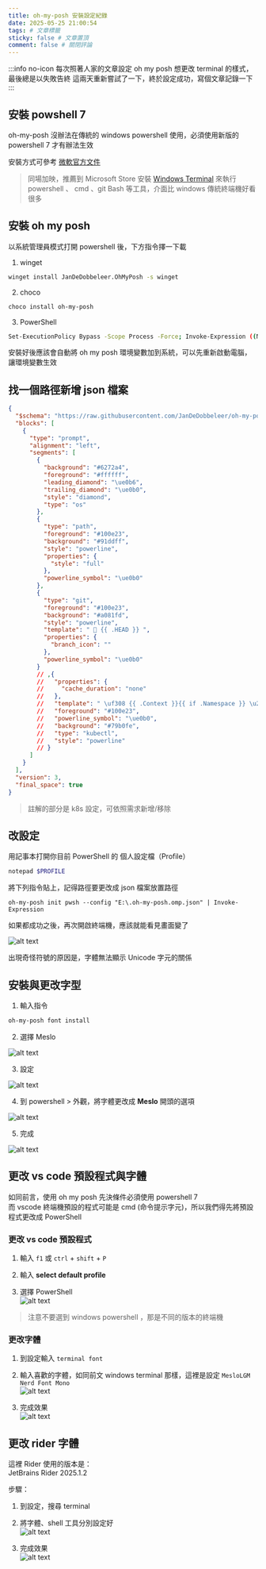 ```yaml
---
title: oh-my-posh 安裝設定紀錄
date: 2025-05-25 21:00:54
tags: # 文章標籤
sticky: false # 文章置頂
comment: false # 關閉評論
---
```


:::info no-icon
每次照著人家的文章設定 oh my posh 想更改 terminal 的樣式，最後總是以失敗告終
這兩天重新嘗試了一下，終於設定成功，寫個文章記錄一下
:::


## 安裝 powshell 7

oh-my-posh 沒辦法在傳統的 windows powershell 使用，必須使用新版的 powershell 7 才有辦法生效

安裝方式可參考 [微軟官方文件](https://learn.microsoft.com/zh-tw/powershell/scripting/install/installing-powershell-on-windows)


> 同場加映，推薦到 Microsoft Store 安裝 [Windows Terminal](https://apps.microsoft.com/detail/9N0DX20HK701?hl=zh-tw&gl=TW&ocid=pdpshare) 來執行 powershell 、 cmd 、git Bash 等工具，介面比 windows 傳統終端機好看很多

## 安裝 oh my posh

以系統管理員模式打開 powershell 後，下方指令擇一下載

1. winget
```sh
winget install JanDeDobbeleer.OhMyPosh -s winget
```

2. choco
```sh
choco install oh-my-posh
```

3. PowerShell
```sh
Set-ExecutionPolicy Bypass -Scope Process -Force; Invoke-Expression ((New-Object System.Net.WebClient).DownloadString('https://ohmyposh.dev/install.ps1'))
```

安裝好後應該會自動將 oh my posh 環境變數加到系統，可以先重新啟動電腦，讓環境變數生效

## 找一個路徑新增 json 檔案


```json .oh-my-posh.omp.json
{
  "$schema": "https://raw.githubusercontent.com/JanDeDobbeleer/oh-my-posh/main/themes/schema.json",
  "blocks": [
    {
      "type": "prompt",
      "alignment": "left",
      "segments": [
        {
          "background": "#6272a4",
          "foreground": "#ffffff",
          "leading_diamond": "\ue0b6",
          "trailing_diamond": "\ue0b0",
          "style": "diamond",
          "type": "os"
        },
        {
          "type": "path",
          "foreground": "#100e23",
          "background": "#91ddff",
          "style": "powerline",
          "properties": {
            "style": "full"
          },
          "powerline_symbol": "\ue0b0"
        },
        {
          "type": "git",
          "foreground": "#100e23",
          "background": "#a081fd",
          "style": "powerline",
          "template": "  {{ .HEAD }} ",
          "properties": {
            "branch_icon": ""
          },
          "powerline_symbol": "\ue0b0"
        }
        // ,{
        //   "properties": {
        //     "cache_duration": "none"
        //   },
        //   "template": " \uf308 {{ .Context }}{{ if .Namespace }} \u2192 {{ .Namespace }}{{ end }} ",
        //   "foreground": "#100e23",
        //   "powerline_symbol": "\ue0b0",
        //   "background": "#79b0fe",
        //   "type": "kubectl",
        //   "style": "powerline"
        // }
      ]
    }
  ],
  "version": 3,
  "final_space": true
}
```

> 註解的部分是 k8s 設定，可依照需求新增/移除

## 改設定

用記事本打開你目前 PowerShell 的 個人設定檔（Profile）

```sh
notepad $PROFILE
```

將下列指令貼上，記得路徑要更改成 json 檔案放置路徑

```
oh-my-posh init pwsh --config "E:\.oh-my-posh.omp.json" | Invoke-Expression
```

如果都成功之後，再次開啟終端機，應該就能看見畫面變了

![alt text](./img/image.png)


出現奇怪符號的原因是，字體無法顯示 Unicode 字元的關係 

## 安裝與更改字型

1. 輸入指令  
```sh
oh-my-posh font install
```

2. 選擇 Meslo   

![alt text](./img/image-1.png)

3. 設定  

![alt text](./img/image-2.png)

4. 到 powershell > 外觀，將字體更改成 **Meslo** 開頭的選項  

![alt text](./img/image-3.png)

5. 完成  

![alt text](./img/image-4.png)


## 更改 vs code 預設程式與字體

如同前言，使用 oh my posh 先決條件必須使用 powershell 7  
而 vscode 終端機預設的程式可能是 cmd (命令提示字元)，所以我們得先將預設程式更改成 PowerShell


### 更改 vs code 預設程式
1. 輸入 `f1` 或 `ctrl` + `shift` + `P`

2. 輸入 **select default profile**

3. 選擇 PowerShell  
![alt text](./img/image-6.png)

> 注意不要選到 windows powershell ，那是不同的版本的終端機
### 更改字體

1. 到設定輸入 `terminal font`


2. 輸入喜歡的字體，如同前文 windows terminal 那樣，這裡是設定 `MesloLGM Nerd Font Mono`  
![alt text](./img/image-5.png)


3. 完成效果    
![alt text](./img/image-7.png)

## 更改 rider 字體

這裡 Rider 使用的版本是：  
JetBrains Rider 2025.1.2

步驟：

1. 到設定，搜尋 terminal
2. 將字體、shell 工具分別設定好  
![alt text](./img/image-8.png)

3. 完成效果  
![alt text](./img/image-9.png)